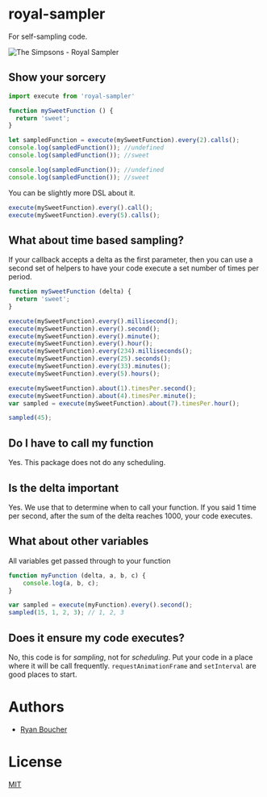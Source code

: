 # royal-sampler

For self-sampling code.

![The Simpsons - Royal Sampler](https://pbs.twimg.com/profile_images/1529241531/homer-poker_400x400.jpg)

## Show your sorcery
```javascript
import execute from 'royal-sampler'

function mySweetFunction () {
  return 'sweet';
}

let sampledFunction = execute(mySweetFunction).every(2).calls();
console.log(sampledFunction()); //undefined
console.log(sampledFunction()); //sweet

console.log(sampledFunction()); //undefined
console.log(sampledFunction()); //sweet
```

You can be slightly more DSL about it.

```javascript
execute(mySweetFunction).every().call();
execute(mySweetFunction).every(5).calls();
```

## What about time based sampling?

If your callback accepts a delta as the first parameter, then you can use a second set of helpers to have your code execute a set number of times per period.

```javascript
function mySweetFunction (delta) {
  return 'sweet';
}

execute(mySweetFunction).every().millisecond();
execute(mySweetFunction).every().second();
execute(mySweetFunction).every().minute();
execute(mySweetFunction).every().hour();
execute(mySweetFunction).every(234).milliseconds();
execute(mySweetFunction).every(25).seconds();
execute(mySweetFunction).every(33).minutes();
execute(mySweetFunction).every(5).hours();

execute(mySweetFunction).about(1).timesPer.second();
execute(mySweetFunction).about(4).timesPer.minute();
var sampled = execute(mySweetFunction).about(7).timesPer.hour();

sampled(45);
```

## Do I have to call my function
Yes. This package does not do any scheduling.


## Is the delta important
Yes. We use that to determine when to call your function. If you said 1 time per second, after the sum of the delta reaches 1000, your code executes.


## What about other variables
All variables get passed through to your function
```javascript
function myFunction (delta, a, b, c) {
	console.log(a, b, c);
}

var sampled = execute(myFunction).every().second();
sampled(15, 1, 2, 3); // 1, 2, 3
```


## Does it ensure my code executes?
No, this code is for _sampling_, not for _scheduling_. Put your code in a place where it will be call frequently. `requestAnimationFrame` and `setInterval` are good places to start.

# Authors
- [Ryan Boucher](https://github.com/distributedlife)

# License
[MIT](https://tldrlegal.com/license/mit-license)